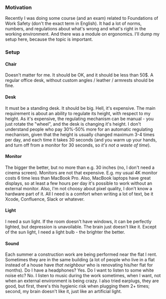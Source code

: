 ### Motivation

Recently I was doing some course (and an exam) related to Foundations of Work Safety (don't the exact term in English). It had a lot of norms, numbers, and regulations about what's wrong and what's right in the working environment. 
And there was a module on ergonomics. I'll dump my setup here, because the topic is important.

### Setup  

#### Chair
Doesn't matter for me. It should be OK, and it should be less than 50$. A regular office desk, without custom angles / leather / armrests should be fine.

#### Desk
It must be a standing desk. It should be big. Hell, it's expensive. The main requirement is about an ability to regulate its height, with respect to my height. As it's expensive, the regulating mechanism can be manual - you just rotate the "wheel", and the desk is changing it's height. I don't understand people who pay 30%-50% more for an automatic regulating mechanism, given that the height is usually changed maximum 3-4 times per day, and each time it takes 30 seconds (and you warm up your hands, and turn off from a monitor for 30 seconds, so *it's not a waste of time*). 

#### Monitor
The bigger the better, but no more than e.g. 30 inches (no, I don't need a cinema screen). Monitors are not that expensive. E.g. my usual 4K monitor costs 6 time less than MacBook Pro.
Also, MacBook laptops have great displays, so at least a few hours per day it's possible to work without an external monitor.
Also, I'm not choosy about pixel quality, I don't know a hardware part of it. All I need is a comfort when writing a lot of text, be it Xcode, Confluence, Slack or whatever.

#### Light
I need a sun light. If the room doesn't have windows, it can be perfectly lighted, but depression is unavoilable. The brain just doesn't like it.
Except of the sun light, I need a light bulb - the brighter the better.

#### Sound 
Each summer a construction work are being performed near the flat I rent. Sometimes they are in the same building (a lot of people who live in a flat instead of a house have *that neighbour* who is renovating his/her flat for months). Do I have a headphones? Yes. Do I want to listen to some white noise etc? No.
I listen to music during the work sometimes, when I want, not when an external environment is being crazy. I also tried earplugs, they are good, but first, there's this hygienic risk when plugging them 2+ times; second, my brain doesn't like it, just like an artificial light.  

